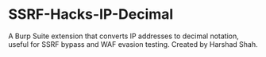 # SSRF-Hacks-IP-Decimal
A Burp Suite extension that converts IP addresses to decimal notation, useful for SSRF bypass and WAF evasion testing. Created by Harshad Shah.
